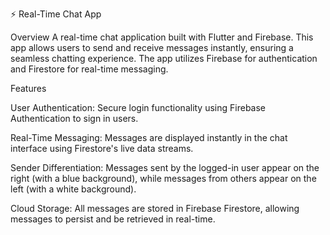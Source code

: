 ⚡️ Real-Time Chat App

Overview
A real-time chat application built with Flutter and Firebase. This app allows users to send and receive messages instantly, ensuring a seamless chatting experience. The app utilizes Firebase for authentication and Firestore for real-time messaging.

Features

User Authentication:
Secure login functionality using Firebase Authentication to sign in users.

Real-Time Messaging:
Messages are displayed instantly in the chat interface using Firestore's live data streams.

Sender Differentiation:
Messages sent by the logged-in user appear on the right (with a blue background), while messages from others appear on the left (with a white background).

Cloud Storage:
All messages are stored in Firebase Firestore, allowing messages to persist and be retrieved in real-time.
